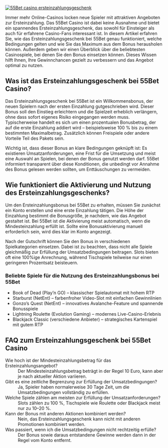 [![55Bet casino ersteinzahlungsgeschenk](https://123-caf.pages.dev/gitsignup.png)](https://vrmoo.ru/Bt82HjjY)

<div>   <p>Immer mehr Online-Casinos locken neue Spieler mit attraktiven Angeboten zur Ersteinzahlung. Das 55Bet Casino ist dabei keine Ausnahme und bietet ein spannendes Ersteinzahlungsgeschenk, das sowohl für Einsteiger als auch für erfahrene Casino-Fans interessant ist. In diesem Artikel erfahren Sie, wie das Ersteinzahlungsgeschenk bei 55Bet genau funktioniert, welche Bedingungen gelten und wie Sie das Maximum aus dem Bonus herausholen können. Außerdem geben wir einen Überblick über die beliebtesten Casinospiele, bei denen Sie den Bonus einsetzen können. Dieses Wissen hilft Ihnen, Ihre Gewinnchancen gezielt zu verbessern und das Angebot optimal zu nutzen.</p>  <h2>Was ist das Ersteinzahlungsgeschenk bei 55Bet Casino?</h2>   <p>Das Ersteinzahlungsgeschenk bei 55Bet ist ein Willkommensbonus, der neuen Spielern nach der ersten Einzahlung gutgeschrieben wird. Dieser Bonus soll den Einstieg erleichtern und die Spielzeit erheblich verlängern, ohne dass sofort eigenes Risiko eingegangen werden muss. Typischerweise handelt es sich um einen prozentualen Bonusbetrag, der auf die erste Einzahlung addiert wird – beispielsweise 100 % bis zu einem bestimmten Maximalbetrag. Zusätzlich können Freispiele oder andere Vorteile Teil des Pakets sein.</p>   <p>Wichtig ist, dass dieser Bonus an klare Bedingungen geknüpft ist: Es existieren Umsatzanforderungen, eine Frist für die Umsetzung und meist eine Auswahl an Spielen, bei denen der Bonus genutzt werden darf. 55Bet informiert transparent über diese Konditionen, die unbedingt vor Annahme des Bonus gelesen werden sollten, um Enttäuschungen zu vermeiden.</p>    <h2>Wie funktioniert die Aktivierung und Nutzung des Ersteinzahlungsgeschenks?</h2>   <p>Um den Ersteinzahlungsbonus bei 55Bet zu erhalten, müssen Sie zunächst ein Konto erstellen und eine erste Einzahlung tätigen. Die Höhe der Einzahlung bestimmt die Bonusgröße, je nachdem, wie das Angebot gestaltet ist. Bei 55Bet ist die Aktivierung meist automatisch, wenn die Mindesteinzahlung erfüllt ist. Sollte eine Bonusaktivierung manuell erforderlich sein, wird dies klar im Konto angezeigt.</p>   <p>Nach der Gutschrift können Sie den Bonus in verschiedenen Spielkategorien einsetzen. Dabei ist zu beachten, dass nicht alle Spiele gleichmäßig zur Erfüllung der Umsatzbedingungen beitragen. Slots bieten oft eine 100%ige Anrechnung, während Tischspiele teilweise nur einen geringeren Prozentsatz beisteuern.</p>    <h3>Beliebte Spiele für die Nutzung des Ersteinzahlungsbonus bei 55Bet</h3>   <ul>     <li>Book of Dead (Play’n GO) – klassischer Spielautomat mit hohem RTP</li>     <li>Starburst (NetEnt) – farbenfroher Video-Slot mit einfachen Gewinnlinien</li>     <li>Gonzo’s Quest (NetEnt) – innovatives Avalanche-Feature und spannende Bonusspiele</li>     <li>Lightning Roulette (Evolution Gaming) – modernes Live-Casino-Erlebnis</li>     <li>Blackjack Classic (verschiedene Anbieter) – strategisches Kartenspiel mit gutem RTP</li>   </ul>    <h2>FAQ zum Ersteinzahlungsgeschenk bei 55Bet Casino</h2>   <dl>     <dt>Wie hoch ist der Mindesteinzahlungsbetrag für das Ersteinzahlungsangebot?</dt>     <dd>Der Mindesteinzahlungsbetrag beträgt in der Regel 10 Euro, kann aber je nach aktueller Aktion variieren.</dd>        <dt>Gibt es eine zeitliche Begrenzung zur Erfüllung der Umsatzbedingungen?</dt>     <dd>Ja, Spieler haben normalerweise 30 Tage Zeit, um die Umsatzbedingungen vollständig zu erfüllen.</dd>        <dt>Welche Spiele zählen am meisten zur Erfüllung der Umsatzanforderungen?</dt>     <dd>Slots zählen zu 100 %, Tischspiele wie Roulette oder Blackjack meist nur zu 10–20 %.</dd>        <dt>Kann der Bonus mit anderen Aktionen kombiniert werden?</dt>     <dd>Nein, das Ersteinzahlungsgeschenk kann nicht mit anderen Promotionen kombiniert werden.</dd>        <dt>Was passiert, wenn ich die Umsatzbedingungen nicht rechtzeitig erfülle?</dt>     <dd>Der Bonus sowie daraus entstandene Gewinne werden dann in der Regel vom Konto entfernt.</dd>   </dl>   </div>